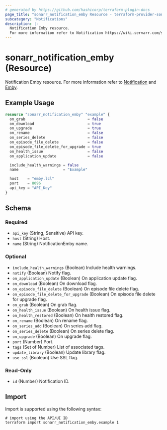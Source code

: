 ```yaml
---
# generated by https://github.com/hashicorp/terraform-plugin-docs
page_title: "sonarr_notification_emby Resource - terraform-provider-sonarr"
subcategory: "Notifications"
description: |-
  Notification Emby resource.
  For more information refer to Notification https://wiki.servarr.com/sonarr/settings#connect and Emby https://wiki.servarr.com/sonarr/supported#mediabrowser.
---
```


# sonarr_notification_emby (Resource)

<!-- subcategory:Notifications -->
Notification Emby resource.
For more information refer to [Notification](https://wiki.servarr.com/sonarr/settings#connect) and [Emby](https://wiki.servarr.com/sonarr/supported#mediabrowser).

## Example Usage

```terraform
resource "sonarr_notification_emby" "example" {
  on_grab                            = false
  on_download                        = true
  on_upgrade                         = true
  on_rename                          = false
  on_series_delete                   = false
  on_episode_file_delete             = false
  on_episode_file_delete_for_upgrade = true
  on_health_issue                    = false
  on_application_update              = false

  include_health_warnings = false
  name                    = "Example"

  host    = "emby.lcl"
  port    = 8096
  api_key = "API_Key"
}
```

<!-- schema generated by tfplugindocs -->
## Schema

### Required

- `api_key` (String, Sensitive) API key.
- `host` (String) Host.
- `name` (String) NotificationEmby name.

### Optional

- `include_health_warnings` (Boolean) Include health warnings.
- `notify` (Boolean) Notify flag.
- `on_application_update` (Boolean) On application update flag.
- `on_download` (Boolean) On download flag.
- `on_episode_file_delete` (Boolean) On episode file delete flag.
- `on_episode_file_delete_for_upgrade` (Boolean) On episode file delete for upgrade flag.
- `on_grab` (Boolean) On grab flag.
- `on_health_issue` (Boolean) On health issue flag.
- `on_health_restored` (Boolean) On health restored flag.
- `on_rename` (Boolean) On rename flag.
- `on_series_add` (Boolean) On series add flag.
- `on_series_delete` (Boolean) On series delete flag.
- `on_upgrade` (Boolean) On upgrade flag.
- `port` (Number) Port.
- `tags` (Set of Number) List of associated tags.
- `update_library` (Boolean) Update library flag.
- `use_ssl` (Boolean) Use SSL flag.

### Read-Only

- `id` (Number) Notification ID.

## Import

Import is supported using the following syntax:

```shell
# import using the API/UI ID
terraform import sonarr_notification_emby.example 1
```
